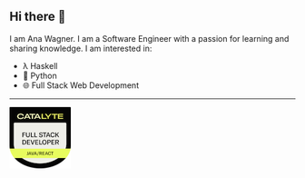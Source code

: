 ## Hi there 👋

I am Ana Wagner. I am a Software Engineer with a passion for learning and sharing knowledge.
I am interested in:

- &lambda; Haskell
- 🐍 Python
- 🌐 Full Stack Web Development


---





[![Full Stack Java React](full-stack-java-react.png)](https://www.credly.com/badges/fc812b8e-7479-4b92-82f4-c193867dbc18/public_url)


